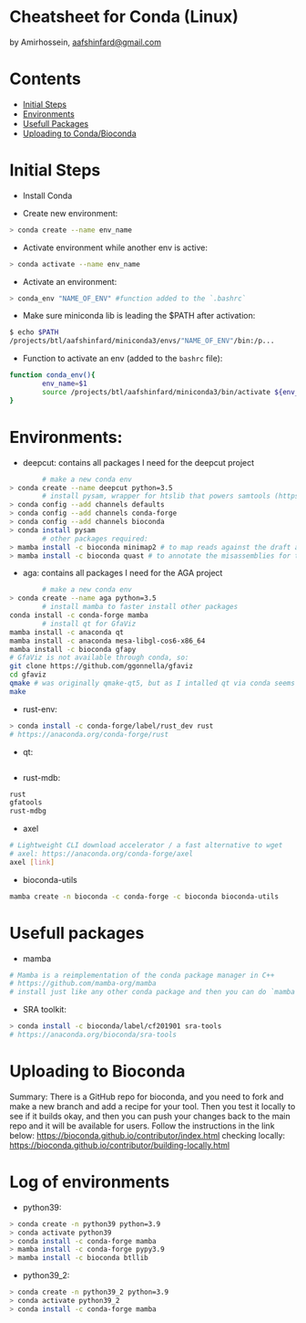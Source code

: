 Cheatsheet for Conda (Linux)
=====================
by Amirhossein, aafshinfard@gmail.com

Contents
========

* [Initial Steps](#initial-steps)
* [Environments](#environments)
* [Usefull Packages](#usefull-packages)
* [Uploading to Conda/Bioconda](#uploading-to-bioconda)

Initial Steps
==============
* Install Conda


* Create new environment:
```bash
> conda create --name env_name 
```


* Activate environment while another env is active:
```bash
> conda activate --name env_name 
```

* Activate an environment:
```bash
> conda_env "NAME_OF_ENV" #function added to the `.bashrc`
```

* Make sure miniconda lib is leading the $PATH after activation:
```bash
$ echo $PATH
/projects/btl/aafshinfard/miniconda3/envs/"NAME_OF_ENV"/bin:/p...
```

* Function to activate an env (added to the `bashrc` file):

```bash
function conda_env(){
        env_name=$1
        source /projects/btl/aafshinfard/miniconda3/bin/activate ${env_name}
}
```

Environments:
==============
* deepcut: contains all packages I need for the deepcut project 
```bash
        # make a new conda env
> conda create --name deepcut python=3.5
        # install pysam, wrapper for htslib that powers samtools (https://github.com/pysam-developers/pysam)
> conda config --add channels defaults
> conda config --add channels conda-forge
> conda config --add channels bioconda
> conda install pysam
        # other packages required:
> mamba install -c bioconda minimap2 # to map reads against the draft assembly
> mamba install -c bioconda quast # to annotate the misassemblies for the reference-based ground truth generation

```

* aga: contains all packages I need for the AGA project 
```bash
        # make a new conda env
> conda create --name aga python=3.5
        # install mamba to faster install other packages
conda install -c conda-forge mamba
        # install qt for GfaViz
mamba install -c anaconda qt
mamba install -c anaconda mesa-libgl-cos6-x86_64
mamba install -c bioconda gfapy
# GfaViz is not available through conda, so:
git clone https://github.com/ggonnella/gfaviz
cd gfaviz
qmake # was originally qmake-qt5, but as I intalled qt via conda seems like I need to run like this...
make

```


* rust-env:

```bash
> conda install -c conda-forge/label/rust_dev rust
# https://anaconda.org/conda-forge/rust
```

* qt:
```bash

```

* rust-mdb:
```bash
rust
gfatools
rust-mdbg
```

* axel
```bash
# Lightweight CLI download accelerator / a fast alternative to wget
# axel: https://anaconda.org/conda-forge/axel
axel [link]
```

* bioconda-utils
```bash
mamba create -n bioconda -c conda-forge -c bioconda bioconda-utils
```

Usefull packages
==============
* mamba
```bash
# Mamba is a reimplementation of the conda package manager in C++
# https://github.com/mamba-org/mamba
# install just like any other conda package and then you can do `mamba install` instead of `conda install`
```

* SRA toolkit:
```bash
> conda install -c bioconda/label/cf201901 sra-tools
# https://anaconda.org/bioconda/sra-tools
```



Uploading to Bioconda
==============
Summary: 
There is a GitHub repo for bioconda, and you need to fork and make a new branch and add a recipe for your tool. Then you test it locally to see if it builds okay, and then you can push your changes back to the main repo and it will be available for users. Follow the instructions in the link below:
https://bioconda.github.io/contributor/index.html
checking locally:
https://bioconda.github.io/contributor/building-locally.html


Log of environments
==============
* python39:
```bash
> conda create -n python39 python=3.9
> conda activate python39
> conda install -c conda-forge mamba
> mamba install -c conda-forge pypy3.9
> mamba install -c bioconda btllib
```

* python39_2:
```bash
> conda create -n python39_2 python=3.9
> conda activate python39_2
> conda install -c conda-forge mamba
```
